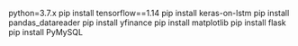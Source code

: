 python=3.7.x
pip install tensorflow==1.14
pip install keras-on-lstm
pip install pandas_datareader
pip install yfinance
pip install matplotlib
pip install flask
pip install PyMySQL
